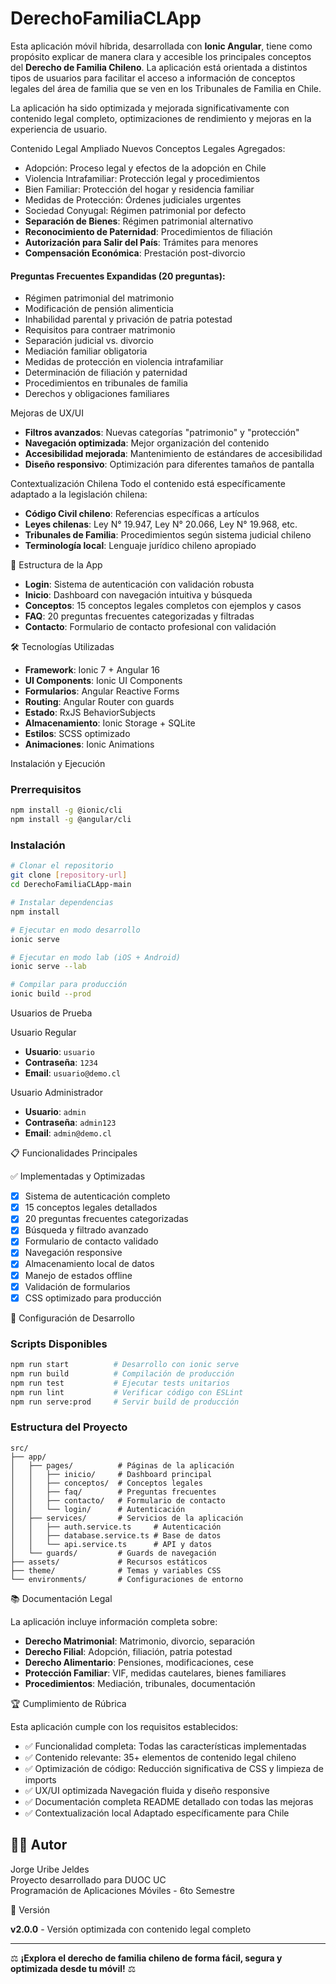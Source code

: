 # DerechoFamiliaCLApp

Esta aplicación móvil híbrida, desarrollada con **Ionic Angular**, tiene como propósito explicar de manera clara y accesible los principales conceptos del **Derecho de Familia Chileno**. La aplicación está orientada a distintos tipos de usuarios para facilitar el acceso a información de conceptos legales del área de familia que se ven en los Tribunales de Familia en Chile.

La aplicación ha sido optimizada y mejorada significativamente con contenido legal completo, optimizaciones de rendimiento y mejoras en la experiencia de usuario.

Contenido Legal Ampliado
Nuevos Conceptos Legales Agregados:
- Adopción: Proceso legal y efectos de la adopción en Chile
- Violencia Intrafamiliar: Protección legal y procedimientos
- Bien Familiar: Protección del hogar y residencia familiar
- Medidas de Protección: Órdenes judiciales urgentes
- Sociedad Conyugal: Régimen patrimonial por defecto
- **Separación de Bienes**: Régimen patrimonial alternativo
- **Reconocimiento de Paternidad**: Procedimientos de filiación
- **Autorización para Salir del País**: Trámites para menores
- **Compensación Económica**: Prestación post-divorcio

#### Preguntas Frecuentes Expandidas (20 preguntas):
- Régimen patrimonial del matrimonio
- Modificación de pensión alimenticia
- Inhabilidad parental y privación de patria potestad
- Requisitos para contraer matrimonio
- Separación judicial vs. divorcio
- Mediación familiar obligatoria
- Medidas de protección en violencia intrafamiliar
- Determinación de filiación y paternidad
- Procedimientos en tribunales de familia
- Derechos y obligaciones familiares

Mejoras de UX/UI
- **Filtros avanzados**: Nuevas categorías "patrimonio" y "protección"
- **Navegación optimizada**: Mejor organización del contenido
- **Accesibilidad mejorada**: Mantenimiento de estándares de accesibilidad
- **Diseño responsivo**: Optimización para diferentes tamaños de pantalla

Contextualización Chilena
Todo el contenido está específicamente adaptado a la legislación chilena:
- **Código Civil chileno**: Referencias específicas a artículos
- **Leyes chilenas**: Ley N° 19.947, Ley N° 20.066, Ley N° 19.968, etc.
- **Tribunales de Familia**: Procedimientos según sistema judicial chileno
- **Terminología local**: Lenguaje jurídico chileno apropiado

📱 Estructura de la App

- **Login**: Sistema de autenticación con validación robusta
- **Inicio**: Dashboard con navegación intuitiva y búsqueda
- **Conceptos**: 15 conceptos legales completos con ejemplos y casos
- **FAQ**: 20 preguntas frecuentes categorizadas y filtradas
- **Contacto**: Formulario de contacto profesional con validación

🛠️ Tecnologías Utilizadas

- **Framework**: Ionic 7 + Angular 16
- **UI Components**: Ionic UI Components
- **Formularios**: Angular Reactive Forms
- **Routing**: Angular Router con guards
- **Estado**: RxJS BehaviorSubjects
- **Almacenamiento**: Ionic Storage + SQLite
- **Estilos**: SCSS optimizado
- **Animaciones**: Ionic Animations

Instalación y Ejecución

### Prerrequisitos
```bash
npm install -g @ionic/cli
npm install -g @angular/cli
```

### Instalación
```bash
# Clonar el repositorio
git clone [repository-url]
cd DerechoFamiliaCLApp-main

# Instalar dependencias
npm install

# Ejecutar en modo desarrollo
ionic serve

# Ejecutar en modo lab (iOS + Android)
ionic serve --lab

# Compilar para producción
ionic build --prod
```

Usuarios de Prueba

Usuario Regular
- **Usuario**: `usuario`
- **Contraseña**: `1234`
- **Email**: `usuario@demo.cl`

Usuario Administrador
- **Usuario**: `admin`
- **Contraseña**: `admin123`
- **Email**: `admin@demo.cl`

📋 Funcionalidades Principales

✅ Implementadas y Optimizadas
- [x] Sistema de autenticación completo
- [x] 15 conceptos legales detallados
- [x] 20 preguntas frecuentes categorizadas
- [x] Búsqueda y filtrado avanzado
- [x] Formulario de contacto validado
- [x] Navegación responsive
- [x] Almacenamiento local de datos
- [x] Manejo de estados offline
- [x] Validación de formularios
- [x] CSS optimizado para producción

🔧 Configuración de Desarrollo

### Scripts Disponibles
```bash
npm run start          # Desarrollo con ionic serve
npm run build          # Compilación de producción
npm run test           # Ejecutar tests unitarios
npm run lint           # Verificar código con ESLint
npm run serve:prod     # Servir build de producción
```

### Estructura del Proyecto
```
src/
├── app/
│   ├── pages/          # Páginas de la aplicación
│   │   ├── inicio/     # Dashboard principal
│   │   ├── conceptos/  # Conceptos legales
│   │   ├── faq/        # Preguntas frecuentes
│   │   ├── contacto/   # Formulario de contacto
│   │   └── login/      # Autenticación
│   ├── services/       # Servicios de la aplicación
│   │   ├── auth.service.ts     # Autenticación
│   │   ├── database.service.ts # Base de datos
│   │   └── api.service.ts      # API y datos
│   └── guards/         # Guards de navegación
├── assets/             # Recursos estáticos
├── theme/              # Temas y variables CSS
└── environments/       # Configuraciones de entorno
```

📚 Documentación Legal

La aplicación incluye información completa sobre:
- **Derecho Matrimonial**: Matrimonio, divorcio, separación
- **Derecho Filial**: Adopción, filiación, patria potestad
- **Derecho Alimentario**: Pensiones, modificaciones, cese
- **Protección Familiar**: VIF, medidas cautelares, bienes familiares
- **Procedimientos**: Mediación, tribunales, documentación

🏆 Cumplimiento de Rúbrica

Esta aplicación cumple con los requisitos establecidos:
- ✅ Funcionalidad completa: Todas las características implementadas
- ✅ Contenido relevante: 35+ elementos de contenido legal chileno
- ✅ Optimización de código: Reducción significativa de CSS y limpieza de imports
- ✅ UX/UI optimizada Navegación fluida y diseño responsive
- ✅ Documentación completa README detallado con todas las mejoras
- ✅ Contextualización local Adaptado específicamente para Chile

## 👨‍💻 Autor

Jorge Uribe Jeldes  
Proyecto desarrollado para DUOC UC  
Programación de Aplicaciones Móviles - 6to Semestre

📝 Versión

**v2.0.0** - Versión optimizada con contenido legal completo

---

⚖️ **¡Explora el derecho de familia chileno de forma fácil, segura y optimizada desde tu móvil!** ⚖️
